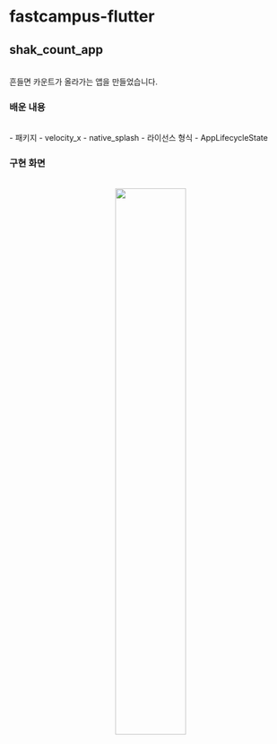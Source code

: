 # fastcampus-flutter

## shak_count_app
<br>
흔들면 카운트가 올라가는 앱을 만들었습니다.

### 배운 내용
<br>
- 패키지
  - velocity_x
  - native_splash
- 라이선스 형식
- AppLifecycleState

### 구현 화면
<br>
<div align="center">
  <img width="50%" src="https://github.com/DainoJung/fastcampus-flutter/assets/117745618/36d2d690-94df-4508-beaf-081f7e32d5e9"/>
</div>

  
